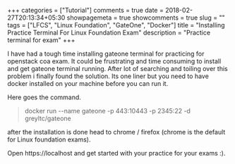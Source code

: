 +++
categories = ["Tutorial"]
comments = true
date = 2018-02-27T20:13:34+05:30
showpagemeta = true
showcomments = true
slug = ""
tags = ["LFCS", "Linux Foundation", "GateOne", "Docker"]
title = "Installing Practice Terminal For Linux Foundation Exam"
description = "Practice terminal for exam"
+++


  <link rel="stylesheet" type="text/css" href="/css/asciinema-player.css" />

<asciinema-player src="/asciinema/git-rec.cast"></asciinema-player>

<script src="/js/asciinema-player.js"></script>
I have had a tough time installing gateone terminal for practicing for openstack coa exam. It could be frustrating and time consuming to install and get gateone terminal running. After lot of searching and toiling over this problem i finally found the solution. Its one liner but you need to have docker installed on your machine before you can run it.

Here goes the command.

>docker run --name gateone -p 443:10443 -p 2345:22 -d greyltc/gateone

after the installation is done head to chrome / firefox (chrome is the default for Linux foundation exams).

Open https://localhost and get started with your practice for your exams :).
